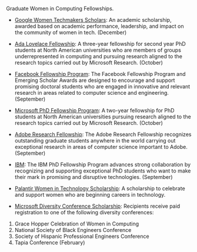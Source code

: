 Graduate Women in Computing Fellowships.

+ [Google Women Techmakers Scholars](https://www.womentechmakers.com/scholars): An academic scholarship, awarded based on academic performance, leadership, and impact on the community of women in tech. (December)

+ [Ada Lovelace Fellowship](https://www.microsoft.com/en-us/research/academic-program/ada-lovelace-fellowship/): A three-year fellowship for second year PhD students at North American universities who are members of groups underrepresented in computing and pursuing research aligned to the research topics carried out by Microsoft Research. (October)

+ [Facebook Fellowship Program](https://research.fb.com/programs/fellowship/): The Facebook Fellowship Program and Emerging Scholar Awards are designed to encourage and support promising doctoral students who are engaged in innovative and relevant research in areas related to computer science and engineering. (September)

+ [Microsoft PhD Fellowship Program](https://www.microsoft.com/en-us/research/academic-program/phd-fellowship-program/): A two-year fellowship for PhD students at North American universities pursuing research aligned to the research topics carried out by Microsoft Research. (October)

+ [Adobe Research Fellowship](https://research.adobe.com/fellowship/): The Adobe Research Fellowship recognizes outstanding graduate students anywhere in the world carrying out exceptional research in areas of computer science important to Adobe. (September)

+ [IBM](http://www.research.ibm.com/university/awards/phdfellowship.shtml): The IBM PhD Fellowship Program advances strong collaboration by recognizing and supporting exceptional PhD students who want to make their mark in promising and disruptive technologies. (September)

+ [Palantir Women in Technology Scholarship](https://www.palantir.com/students/scholarship/wit-north-america/): A scholarship to celebrate and support women who are beginning careers in technology.

+ [Microsoft Diversity Conference Scholarship](https://careers.microsoft.com/us/en/usscholarshipprogram):  Recipients receive paid registration to one of the following diversity conferences:
1. Grace Hopper Celebration of Women in Computing
2. National Society of Black Engineers Conference
3. Society of Hispanic Professional Engineers Conference
4. Tapia Conference (February)